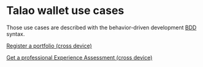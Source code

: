 # Talao wallet use cases

Those use cases are described with the behavior-driven development [BDD](https://en.wikipedia.org/wiki/Behavior-driven_development) syntax.


[Register a portfolio (cross device)](https://github.com/TalaoDAO/talao-wallet/blob/ThierryThevenet-patch-1/test/BDD/register_portfolio_cross_device.md)

[Get a professional Experience Assessment (cross device)](https://github.com/TalaoDAO/talao-wallet/blob/ThierryThevenet-patch-1/test/BDD/get_professional_credential_cross_device.md)
